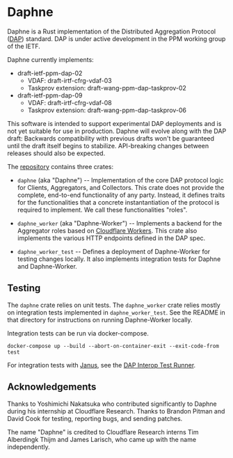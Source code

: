 # Daphne

Daphne is a Rust implementation of the Distributed Aggregation Protocol
([DAP](https://datatracker.ietf.org/doc/draft-ietf-ppm-dap/)) standard. DAP is
under active development in the PPM working group of the IETF.

Daphne currently implements:

* draft-ietf-ppm-dap-02
    * VDAF: draft-irtf-cfrg-vdaf-03
    * Taskprov extension: draft-wang-ppm-dap-taskprov-02
* draft-ietf-ppm-dap-09
    * VDAF: draft-irtf-cfrg-vdaf-08
    * Taskprov extension: draft-wang-ppm-dap-taskprov-06

This software is intended to support experimental DAP deployments and is not yet
suitable for use in production. Daphne will evolve along with the DAP draft:
Backwards compatibility with previous drafts won't be guaranteed until the draft
itself begins to stabilize. API-breaking changes between releases should also be
expected.

The [repository](https://github.com/cloudflare/daphne) contains three crates:

* `daphne` (aka "Daphne") -- Implementation of the core DAP protocol logic for
  Clients, Aggregators, and Collectors. This crate does not provide the
  complete, end-to-end functionality of any party. Instead, it defines traits
  for the functionalities that a concrete instantantiation of the protocol is
  required to implement. We call these functionalities "roles".

* `daphne_worker` (aka "Daphne-Worker") -- Implements a backend for the
  Aggregator roles based on [Cloudflare
  Workers](https://workers.cloudflare.com/). This crate also implements the
  various HTTP endpoints defined in the DAP spec.

* `daphne_worker_test` -- Defines a deployment of Daphne-Worker for testing
  changes locally. It also implements integration tests for Daphne and
  Daphne-Worker.

## Testing

The `daphne` crate relies on unit tests. The `daphne_worker` crate relies mostly
on integration tests implemented in `daphne_worker_test`. See the README in that
directory for instructions on running Daphne-Worker locally.

Integration tests can be run via docker-compose.

```
docker-compose up --build --abort-on-container-exit --exit-code-from test
```

For integration tests with [Janus](https://github.com/divviup/janus), see the
[DAP Interop Test Runner](https://github.com/divergentdave/dap-interop-test-runner).

## Acknowledgements

Thanks to Yoshimichi Nakatsuka who contributed significantly to Daphne during
his internship at Cloudflare Research. Thanks to Brandon Pitman and David Cook
for testing, reporting bugs, and sending patches.

The name "Daphne" is credited to Cloudflare Research interns Tim Alberdingk
Thijm and James Larisch, who came up with the name independently.
